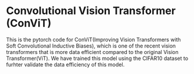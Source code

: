 # Convolutional Vision Transformer (ConViT)

This is the pytorch code for ConViT(Improving Vision Transformers with Soft Convolutional Inductive Biases), which is one of the recent vision transformers that is more data efficient compared to the original Vision Transformer(ViT). 
We have trained this model using the CIFAR10 dataset to furhter validate the data efficiency of this model. 
